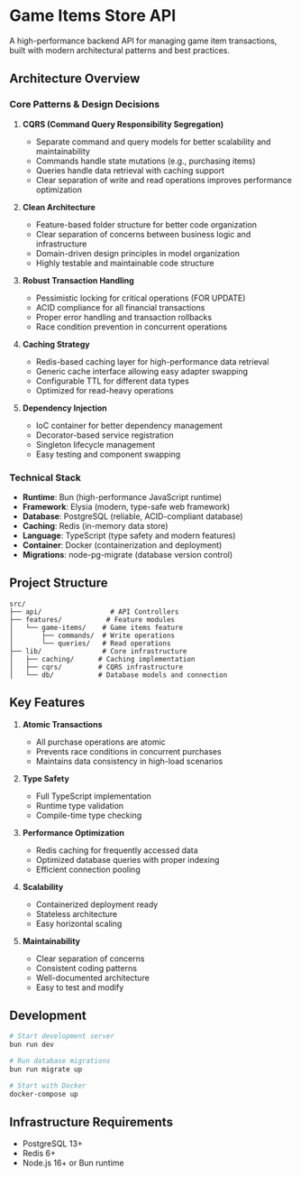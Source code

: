 # Game Items Store API

A high-performance backend API for managing game item transactions, built with modern architectural patterns and best practices.

## Architecture Overview

### Core Patterns & Design Decisions

1. **CQRS (Command Query Responsibility Segregation)**
   - Separate command and query models for better scalability and maintainability
   - Commands handle state mutations (e.g., purchasing items)
   - Queries handle data retrieval with caching support
   - Clear separation of write and read operations improves performance optimization

2. **Clean Architecture**
   - Feature-based folder structure for better code organization
   - Clear separation of concerns between business logic and infrastructure
   - Domain-driven design principles in model organization
   - Highly testable and maintainable code structure

3. **Robust Transaction Handling**
   - Pessimistic locking for critical operations (FOR UPDATE)
   - ACID compliance for all financial transactions
   - Proper error handling and transaction rollbacks
   - Race condition prevention in concurrent operations

4. **Caching Strategy**
   - Redis-based caching layer for high-performance data retrieval
   - Generic cache interface allowing easy adapter swapping
   - Configurable TTL for different data types
   - Optimized for read-heavy operations

5. **Dependency Injection**
   - IoC container for better dependency management
   - Decorator-based service registration
   - Singleton lifecycle management
   - Easy testing and component swapping

### Technical Stack

- **Runtime**: Bun (high-performance JavaScript runtime)
- **Framework**: Elysia (modern, type-safe web framework)
- **Database**: PostgreSQL (reliable, ACID-compliant database)
- **Caching**: Redis (in-memory data store)
- **Language**: TypeScript (type safety and modern features)
- **Container**: Docker (containerization and deployment)
- **Migrations**: node-pg-migrate (database version control)

## Project Structure

```
src/
├── api/                 # API Controllers
├── features/           # Feature modules
│   └── game-items/    # Game items feature
│       ├── commands/  # Write operations
│       └── queries/   # Read operations
├── lib/               # Core infrastructure
│   ├── caching/      # Caching implementation
│   ├── cqrs/         # CQRS infrastructure
│   └── db/           # Database models and connection
```

## Key Features

1. **Atomic Transactions**
   - All purchase operations are atomic
   - Prevents race conditions in concurrent purchases
   - Maintains data consistency in high-load scenarios

2. **Type Safety**
   - Full TypeScript implementation
   - Runtime type validation
   - Compile-time type checking

3. **Performance Optimization**
   - Redis caching for frequently accessed data
   - Optimized database queries with proper indexing
   - Efficient connection pooling

4. **Scalability**
   - Containerized deployment ready
   - Stateless architecture
   - Easy horizontal scaling

5. **Maintainability**
   - Clear separation of concerns
   - Consistent coding patterns
   - Well-documented architecture
   - Easy to test and modify

## Development

```bash
# Start development server
bun run dev

# Run database migrations
bun run migrate up

# Start with Docker
docker-compose up
```

## Infrastructure Requirements

- PostgreSQL 13+
- Redis 6+
- Node.js 16+ or Bun runtime

